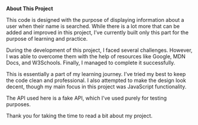 **About This Project**

This code is designed with the purpose of displaying information about a user when their name is searched. While there is a lot more that can be added and improved in this project, I’ve currently built only this part for the purpose of learning and practice.

During the development of this project, I faced several challenges. However, I was able to overcome them with the help of resources like Google, MDN Docs, and W3Schools. Finally, I managed to complete it successfully.

This is essentially a part of my learning journey. I’ve tried my best to keep the code clean and professional. I also attempted to make the design look decent, though my main focus in this project was JavaScript functionality.

The API used here is a fake API, which I’ve used purely for testing purposes.

Thank you for taking the time to read a bit about my project.

